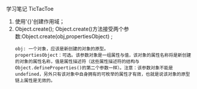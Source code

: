 学习笔记
TicTacToe
1. 使用'{}'创建作用域；
2. Object.create();
    Object.create()方法接受两个参数:Object.create(obj,propertiesObject) ;
    ```
    obj: 一个对象，应该是新创建的对象的原型。
    propertiesObject：可选。该参数对象是一组属性与值，该对象的属性名称将是新创建的对象的属性名称，值是属性描述符（这些属性描述符的结构与Object.defineProperties()的第二个参数一样）。注意：该参数对象不能是 undefined，另外只有该对象中自身拥有的可枚举的属性才有效，也就是说该对象的原型链上属性是无效的。
    ```
